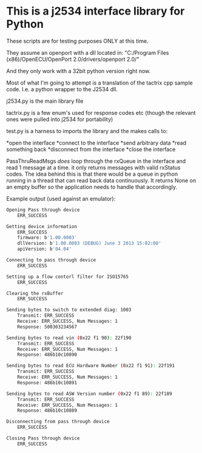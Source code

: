 # This is a j2534 interface library for Python

These scripts are for testing purposes ONLY at this time. 

They assume an openport with a dll located in:
"C:/Program Files (x86)/OpenECU/OpenPort 2.0/drivers/openport 2.0/"


And they only work with a 32bit python version right now. 


Most of what I'm going to attempt is a translation of the tactrix cpp sample code.  I.e. a python wrapper to the J2534 dll.


j2534.py is the main library file


tactrix.py is a few enum's used for response codes etc (though the relevant ones were pulled into j2534 for portability)


test.py is a harness to imports the library and the makes calls to:

*open the interface
*connect to the interface
*send arbitrary data
*read something back
*disconnect from the interface
*close the interface

PassThruReadMsgs *does* loop through the rxQueue in the interface and read 1 message at a time.  it only returns messages with valid rxStatus codes.  The idea behind this is that there would be a queue in python running in a thread that can read back data continuously.  It returns None on an empty buffer so the application needs to handle that accordingly.

Example output (used against an emulator):

```bash
Opening Pass through device
    ERR_SUCCESS

Getting device information
    ERR_SUCCESS
    firmware: b'1.00.0003'
    dllVersion: b'1.00.0003 (DEBUG) June 3 2013 15:02:00'
    apiVersion: b'04.04'

Connecting to pass through device
    ERR_SUCCESS

Setting up a flow contorl filter for ISO15765
    ERR_SUCCESS

Clearing the rxBuffer
    ERR_SUCCESS

Sending bytes to switch to extended diag: 1003
    Transmit: ERR_SUCCESS
    Receive: ERR_SUCCESS, Num Messages: 1
    Response: 500303234567

Sending bytes to read vin (0x22 f1 90): 22f190
    Transmit: ERR_SUCCESS
    Receive: ERR_SUCCESS, Num Messages: 1
    Response: 486b10c10890

Sending bytes to read ECU Hardware Number (0x22 f1 91): 22f191
    Transmit: ERR_SUCCESS
    Receive: ERR_SUCCESS, Num Messages: 1
    Response: 486b10c10891

Sending bytes to read ASW Version number (0x22 f1 89): 22f189
    Transmit: ERR_SUCCESS
    Receive: ERR_SUCCESS, Num Messages: 1
    Response: 486b10c10889

Disconnecting from pass through device
    ERR_SUCCESS

Closing Pass through device
    ERR_SUCCESS
```
